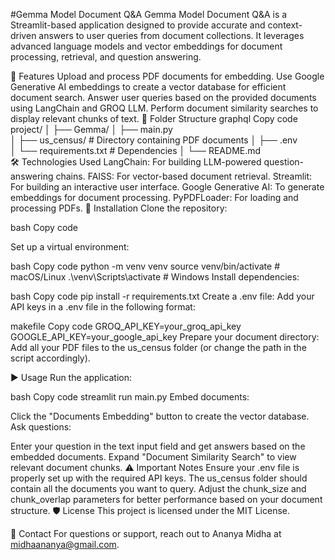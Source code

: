 

#Gemma Model Document Q&A
Gemma Model Document Q&A is a Streamlit-based application designed to provide accurate and context-driven answers to user queries from document collections. It leverages advanced language models and vector embeddings for document processing, retrieval, and question answering.

📝 Features
Upload and process PDF documents for embedding.
Use Google Generative AI embeddings to create a vector database for efficient document search.
Answer user queries based on the provided documents using LangChain and GROQ LLM.
Perform document similarity searches to display relevant chunks of text.
📂 Folder Structure
graphql
Copy code
project/
│
├── Gemma/
│   ├── main.py           
│   ├── us_census/        # Directory containing PDF documents
│   ├── .env              
│   └── requirements.txt  # Dependencies
│
└── README.md             
🛠️ Technologies Used
LangChain: For building LLM-powered question-answering chains.
FAISS: For vector-based document retrieval.
Streamlit: For building an interactive user interface.
Google Generative AI: To generate embeddings for document processing.
PyPDFLoader: For loading and processing PDFs.
🔧 Installation
Clone the repository:

bash
Copy code

Set up a virtual environment:

bash
Copy code
python -m venv venv
source venv/bin/activate    # macOS/Linux
.\venv\Scripts\activate     # Windows
Install dependencies:

bash
Copy code
pip install -r requirements.txt
Create a .env file: Add your API keys in a .env file in the following format:

makefile
Copy code
GROQ_API_KEY=your_groq_api_key
GOOGLE_API_KEY=your_google_api_key
Prepare your document directory: Add all your PDF files to the us_census folder (or change the path in the script accordingly).

▶️ Usage
Run the application:

bash
Copy code
streamlit run main.py
Embed documents:

Click the "Documents Embedding" button to create the vector database.
Ask questions:

Enter your question in the text input field and get answers based on the embedded documents.
Expand "Document Similarity Search" to view relevant document chunks.
⚠️ Important Notes
Ensure your .env file is properly set up with the required API keys.
The us_census folder should contain all the documents you want to query.
Adjust the chunk_size and chunk_overlap parameters for better performance based on your document structure.
🛡️ License
This project is licensed under the MIT License.

🙋 Contact
For questions or support, reach out to Ananya Midha at midhaananya@gmail.com.

